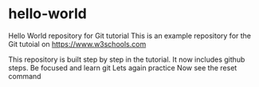 # hello-world

Hello World repository for Git tutorial
This is an example repository for the Git tutoial on https://www.w3schools.com

This repository is built step by step in the tutorial.
It now includes github steps.
Be focused and learn git
Lets again practice
Now see the reset command
